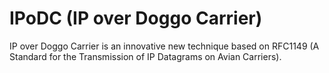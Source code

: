 # IPoDC (IP over Doggo Carrier)
IP over Doggo Carrier is an innovative new technique based on RFC1149 (A Standard for the Transmission of IP Datagrams on Avian Carriers).

